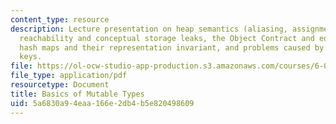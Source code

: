 ```yaml
---
content_type: resource
description: Lecture presentation on heap semantics (aliasing, assignment, field setting),
  reachability and conceptual storage leaks, the Object Contract and equality properties,
  hash maps and their representation invariant, and problems caused by mutation of
  keys.
file: https://ol-ocw-studio-app-production.s3.amazonaws.com/courses/6-005-elements-of-software-construction-fall-2008/5a6830a94eaa166e2db4b5e820498609_MIT6_005f08_lec16.pdf
file_type: application/pdf
resourcetype: Document
title: Basics of Mutable Types
uid: 5a6830a9-4eaa-166e-2db4-b5e820498609
---
```

